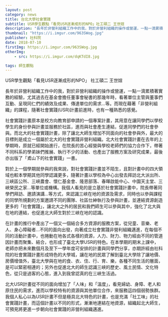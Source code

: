 ```yaml
---
layout: post
category: news
title: 台北大學社會實踐
subtitle: USR學生觀點「看見USR逐漸成形的NPO」社工碩二 王世媗
description: "長年於非營利組織工作中的我，對於非營利組織的操作或營運，一點一滴累積著實務的經驗，尤其過去在基金會擔任董事會秘書的那幾年時..."
thumbnail: "https://i.imgur.com/963SWog.jpg"
publisher: 社科院
date: 2018-07-10
firstImg: https://i.imgur.com/963SWog.jpg
otherImg:
    - src: https://i.imgur.com/dqKTdI8.jpg

tags: 師生觀點
---
```


USR學生觀點「看見USR逐漸成形的NPO」
社工碩二 王世媗

長年於非營利組織工作中的我，對於非營利組織的操作或營運，一點一滴累積著實務的經驗，尤其過去在基金會擔任董事會秘書的那幾年時，看著單位主管與董事們互動、呈現同仁們的績效及成果、傳達單位的需求…等。而現在藉著「非營利組織」的課程，隨著社會實踐(USR)計畫前進時，也有一種熟悉的感覺。

社會實踐計畫原本是校方向教育部申請的一個專案計畫，其用意在讓同學們以學校學生的身份參與計畫並服務於社區，進而與社會產生連結，促進同學們的社會參與。而北大的社會實踐計畫，除了讓北大師生增加不同面向的社會參與外，最大的目標則是成立一個屬於北大的社會實踐非營利組織。北大社會實踐計畫在去年的上學期時，原就已經開始進行，在院長的苦心經營與學校老師們的協力合作下，帶著不同科系的學弟妹們推展、執行不少的活動、也產出了服務方案及研究成果，最後亦出版了「鳶山下的社會實踐」一書。

對於上一個學期就參與的我來說，對社會實踐計畫並不陌生，且對計畫中的四大領域也較本學期其他同學認識更多，隨著計畫以學校為中心出發去拜訪北大派出所、三峽區公所、三峽農會、懷仁基金會、隆恩部落、春暉啟能中心、中園天主堂、三峽榮民之家…等單位或機構。我個人看見的是立基於社會實踐計畫中，院長帶著同學們拜訪、邀請演講…等方式，來認識三峽在地的資源及需求，同時也以參與課程的同學所規劃的方案邀請不同的團隊、社區仕紳執行及參與計畫，並連結資源創造更多的「社會實踐」，讓北大之外的居民和我們師生可以參與其中，強化了北大與在地的連結，也促進北大師生對於三峽在地的認識。

在計畫的推行中產出了一個又一個結合多方資源的服務方案，從兒童、音樂、老人、身心障礙者…不同的面向出發，向著成立社會實踐非營利組織邁進，在每個不同的活動計畫中，也捲動在地各式各樣的資源，人力、財力、物力經由不同的管道因計畫而聚集、結合，也形成了臺北大學USR的特色。在本學期的期末上課中，老師亦把未來數個月及至下一學年度可安排的計畫與同學們分享，亦期許經由社科院的社會實踐計畫形成特色的大學城，讓在地的民眾了解到臺北大學除了讓地價、房價增值外，臺北大學與在地的食、衣、住、行、育、樂，各種不同生活的層面，是可以緊密相連的；另外也促進北大的師生認識三峽的歷史、風土民情、文化特色，從只是過客的心態，進入到我曾認真的在三峽生活過。

北大USR計畫從不同的面向增加了「人味」和「溫度」，看見婦幼、身障、老人和原住民的需求，進而以學校特有的資源與其他單位合作，來服務這四個弱勢族群。我個人私心以為USR計畫不但是極具北大特色的計畫，也是充滿「社工味」的社會實踐計畫，而這個計畫以不同的形式，漸漸地連結在地資源，組織起北大師生，可預見將更進一步朝向社會實踐的非營利組織邁進。